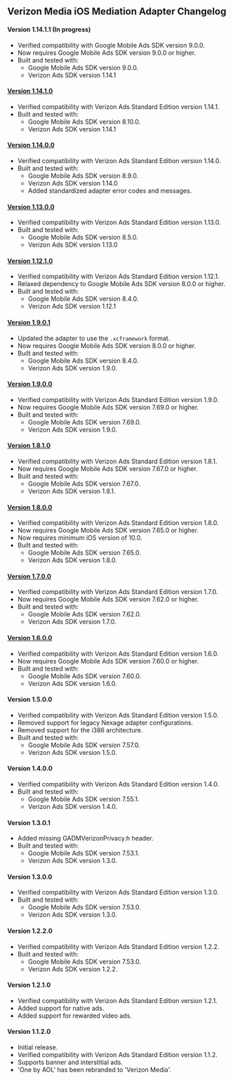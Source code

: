 ## Verizon Media iOS Mediation Adapter Changelog

#### Version 1.14.1.1 (In progress)
- Verified compatibility with Google Mobile Ads SDK version 9.0.0.
- Now requires Google Mobile Ads SDK version 9.0.0 or higher.
- Built and tested with:
    - Google Mobile Ads SDK version 9.0.0.
    - Verizon Ads SDK version 1.14.1

#### [Version 1.14.1.0](https://dl.google.com/googleadmobadssdk/mediation/ios/verizon/VerizonMediaAdapter-1.14.1.0.zip)
- Verified compatibility with Verizon Ads Standard Edition version 1.14.1.
- Built and tested with:
    - Google Mobile Ads SDK version 8.10.0.
    - Verizon Ads SDK version 1.14.1

#### [Version 1.14.0.0](https://dl.google.com/googleadmobadssdk/mediation/ios/verizon/VerizonMediaAdapter-1.14.0.0.zip)
- Verified compatibility with Verizon Ads Standard Edition version 1.14.0.
- Built and tested with:
    - Google Mobile Ads SDK version 8.9.0.
    - Verizon Ads SDK version 1.14.0
    - Added standardized adapter error codes and messages.

#### [Version 1.13.0.0](https://dl.google.com/googleadmobadssdk/mediation/ios/verizon/VerizonMediaAdapter-1.13.0.0.zip)
- Verified compatibility with Verizon Ads Standard Edition version 1.13.0.
- Built and tested with:
    - Google Mobile Ads SDK version 8.5.0.
    - Verizon Ads SDK version 1.13.0

#### [Version 1.12.1.0](https://dl.google.com/googleadmobadssdk/mediation/ios/verizon/VerizonMediaAdapter-1.12.1.0.zip)
- Verified compatibility with Verizon Ads Standard Edition version 1.12.1.
- Relaxed dependency to Google Mobile Ads SDK version 8.0.0 or higher.
- Built and tested with:
    - Google Mobile Ads SDK version 8.4.0.
    - Verizon Ads SDK version 1.12.1

#### [Version 1.9.0.1](https://dl.google.com/googleadmobadssdk/mediation/ios/verizon/VerizonMediaAdapter-1.9.0.1.zip)
- Updated the adapter to use the `.xcframework` format.
- Now requires Google Mobile Ads SDK version 8.0.0 or higher.
- Built and tested with:
    - Google Mobile Ads SDK version 8.4.0.
    - Verizon Ads SDK version 1.9.0.

#### [Version 1.9.0.0](https://dl.google.com/googleadmobadssdk/mediation/ios/verizon/VerizonMediaAdapter-1.9.0.0.zip)
- Verified compatibility with Verizon Ads Standard Edition version 1.9.0.
- Now requires Google Mobile Ads SDK version 7.69.0 or higher.
- Built and tested with:
    - Google Mobile Ads SDK version 7.69.0.
    - Verizon Ads SDK version 1.9.0.

#### [Version 1.8.1.0](https://dl.google.com/googleadmobadssdk/mediation/ios/verizon/VerizonMediaAdapter-1.8.1.0.zip)
- Verified compatibility with Verizon Ads Standard Edition version 1.8.1.
- Now requires Google Mobile Ads SDK version 7.67.0 or higher.
- Built and tested with:
    - Google Mobile Ads SDK version 7.67.0.
    - Verizon Ads SDK version 1.8.1.

#### [Version 1.8.0.0](https://dl.google.com/googleadmobadssdk/mediation/ios/verizon/VerizonMediaAdapter-1.8.0.0.zip)
- Verified compatibility with Verizon Ads Standard Edition version 1.8.0.
- Now requires Google Mobile Ads SDK version 7.65.0 or higher.
- Now requires minimum iOS version of 10.0.
- Built and tested with:
    - Google Mobile Ads SDK version 7.65.0.
    - Verizon Ads SDK version 1.8.0.

#### [Version 1.7.0.0](https://dl.google.com/googleadmobadssdk/mediation/ios/verizon/VerizonMediaAdapter-1.7.0.0.zip)
- Verified compatibility with Verizon Ads Standard Edition version 1.7.0.
- Now requires Google Mobile Ads SDK version 7.62.0 or higher.
- Built and tested with:
    - Google Mobile Ads SDK version 7.62.0.
    - Verizon Ads SDK version 1.7.0.

#### [Version 1.6.0.0](https://dl.google.com/googleadmobadssdk/mediation/ios/verizon/VerizonMediaAdapter-1.6.0.0.zip)
- Verified compatibility with Verizon Ads Standard Edition version 1.6.0.
- Now requires Google Mobile Ads SDK version 7.60.0 or higher.
- Built and tested with:
    - Google Mobile Ads SDK version 7.60.0.
    - Verizon Ads SDK version 1.6.0.

#### Version 1.5.0.0
- Verified compatibility with Verizon Ads Standard Edition version 1.5.0.
- Removed support for legacy Nexage adapter configurations.
- Removed support for the i386 architecture.
- Built and tested with:
    - Google Mobile Ads SDK version 7.57.0.
    - Verizon Ads SDK version 1.5.0.

#### Version 1.4.0.0
- Verified compatibility with Verizon Ads Standard Edition version 1.4.0.
- Built and tested with:
    - Google Mobile Ads SDK version 7.55.1.
    - Verizon Ads SDK version 1.4.0.

#### Version 1.3.0.1
- Added missing GADMVerizonPrivacy.h header.
- Built and tested with:
    - Google Mobile Ads SDK version 7.53.1.
    - Verizon Ads SDK version 1.3.0.

#### Version 1.3.0.0
- Verified compatibility with Verizon Ads Standard Edition version 1.3.0.
- Built and tested with:
    - Google Mobile Ads SDK version 7.53.0.
    - Verizon Ads SDK version 1.3.0.

#### Version 1.2.2.0
- Verified compatibility with Verizon Ads Standard Edition version 1.2.2.
- Built and tested with:
    - Google Mobile Ads SDK version 7.53.0.
    - Verizon Ads SDK version 1.2.2.

#### Version 1.2.1.0
- Verified compatibility with Verizon Ads Standard Edition version 1.2.1.
- Added support for native ads.
- Added support for rewarded video ads.

#### Version 1.1.2.0
- Initial release.
- Verified compatibility with Verizon Ads Standard Edition version 1.1.2.
- Supports banner and interstitial ads.
- 'One by AOL' has been rebranded to 'Verizon Media'.
